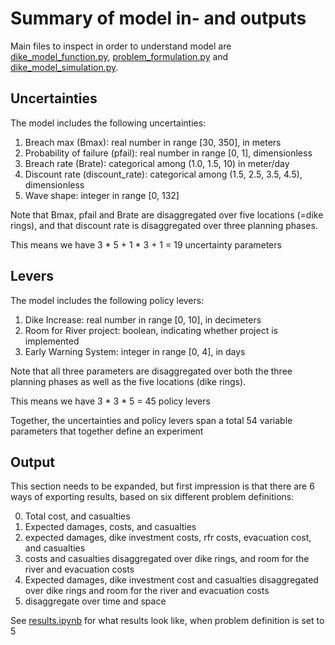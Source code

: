 # Summary of model in- and outputs
Main files to inspect in order to understand model are [dike_model_function.py](dike_model_function.py), 
[problem_formulation.py](problem_formulation.py) and [dike_model_simulation.py](dike_model_simulation.py).

## Uncertainties
The model includes the following uncertainties:
1. Breach max (Bmax): real number in range [30, 350], in meters
2. Probability of failure (pfail): real number in range [0, 1], dimensionless
3. Breach rate (Brate): categorical among (1.0, 1.5, 10) in meter/day
4. Discount rate (discount_rate): categorical among (1.5, 2.5, 3.5, 4.5), dimensionless
5. Wave shape: integer in range [0, 132]

Note that Bmax, pfail and Brate are disaggregated over five locations (=dike rings), 
and that discount rate is disaggregated over three planning phases.

This means we have 3 * 5 + 1 * 3 + 1 = 19 uncertainty parameters

## Levers
The model includes the following policy levers:
1. Dike Increase: real number in range [0, 10], in decimeters
2. Room for River project: boolean, indicating whether project is implemented
3. Early Warning System: integer in range [0, 4], in days

Note that all three parameters are disaggregated over both the three planning phases
as well as the five locations (dike rings).

This means we have 3 * 3 * 5 = 45 policy levers

Together, the uncertainties and policy levers span a total 54 variable parameters 
that together define an experiment

## Output
This section needs to be expanded, but first impression is that there are 6 ways of exporting results,
based on six different problem definitions:

 0. Total cost, and casualties
 1. Expected damages, costs, and casualties
 2. expected damages, dike investment costs, rfr costs, evacuation cost, and casualties
 3. costs and casualties disaggregated over dike rings, and room for the river and evacuation costs
 4. Expected damages, dike investment cost and casualties disaggregated over dike rings and room for the river and evacuation costs
 5. disaggregate over time and space

See [results.ipynb](notebooks/results.ipynb)  for what results look like, when problem definition is set to 5
